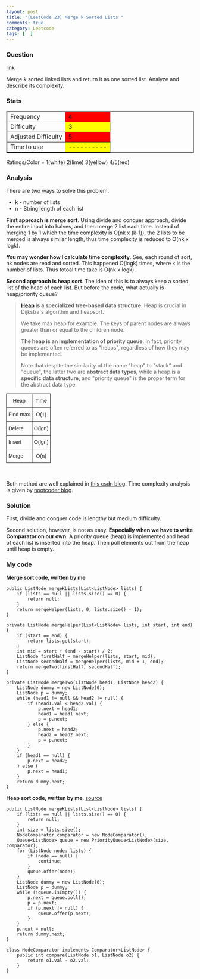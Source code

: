 ```yaml
---
layout: post
title: "[LeetCode 23] Merge k Sorted Lists "
comments: true
category: Leetcode
tags: [  ]
---
```


### Question 

[link](http://oj.leetcode.com/problems/merge-k-sorted-lists/)

<div class="question-content">
            <p></p><p>
Merge <i>k</i> sorted linked lists and return it as one sorted list. Analyze and describe its complexity.
</p><p></p>
</div>

### Stats

<table border="2">
	<tr>
		<td>Frequency</td>
		<td bgcolor="red">4</td>
	</tr>
	<tr>
		<td>Difficulty</td>
		<td bgcolor="yellow">3</td>
	</tr>
	<tr>
		<td>Adjusted Difficulty</td>
		<td bgcolor="red">5</td>
	</tr>
	<tr>
		<td>Time to use</td>
		<td bgcolor="yellow">----------</td>
	</tr>
</table>

Ratings/Color = 1(white) 2(lime) 3(yellow) 4/5(red)

### Analysis

There are two ways to solve this problem. 

* k - number of lists
* n - String length of each list

__First approach is merge sort__. Using divide and conquer approach, divide the entire input into halves, and then merge 2 list each time. Instead of merging 1 by 1 which the time complexity is O(nk x (k-1)), the 2 lists to be merged is always similar length, thus time complexity is reduced to O(nk x logk). 

__You may wonder how I calculate time complexity__. See, each round of sort, nk nodes are read and sorted. This happened O(logk) times, where k is the number of lists. Thus totoal time take is O(nk x logk). 

__Second approach is heap sort__. The idea of this is to always keep a sorted list of the head of each list. But before the code, what actually is heap/priority queue? 

> __[Heap](http://en.wikipedia.org/wiki/Heap_%28data_structure%29) is a specialized tree-based data structure__. Heap is crucial in Dijkstra's algorithm and heapsort. 
>
> We take max heap for example. The keys of parent nodes are always greater than or equal to the children node. 
>
> __The heap is an implementation of priority queue__. In fact, priority queues are often referred to as "heaps", regardless of how they may be implemented. 
>
> Note that despite the similarity of the name "heap" to "stack" and "queue", the latter two are __abstract data types__, while a heap is a __specific data structure__, and "priority queue" is the proper term for the abstract data type. 

<style type="text/css">
.tg  {border-collapse:collapse;border-spacing:0;}
.tg td{font-family:Arial, sans-serif;font-size:14px;padding:10px 5px;border-style:solid;border-width:1px;overflow:hidden;word-break:normal;}
.tg th{font-family:Arial, sans-serif;font-size:14px;font-weight:normal;padding:10px 5px;border-style:solid;border-width:1px;overflow:hidden;word-break:normal;}
.tg .tg-s6z2{text-align:center}
</style>
<table class="tg">
  <tr>
    <th class="tg-s6z2">Heap</th>
    <th class="tg-s6z2">Time</th>
  </tr>
  <tr>
    <td class="tg-031e">Find max</td>
    <td class="tg-s6z2">O(1)</td>
  </tr>
  <tr>
    <td class="tg-031e">Delete</td>
    <td class="tg-s6z2">O(lgn)</td>
  </tr>
  <tr>
    <td class="tg-031e">Insert</td>
    <td class="tg-s6z2">O(lgn)</td>
  </tr>
  <tr>
    <td class="tg-031e">Merge</td>
    <td class="tg-s6z2">O(n)</td>
  </tr>
</table>
<br />

Both method are well explained in [this csdn blog](http://blog.csdn.net/linhuanmars/article/details/19899259). Time complexity analysis is given by [nootcoder blog](http://n00tc0d3r.blogspot.sg/2013/04/merge-k-sorted-lists.html). 

### Solution

First, divide and conquer code is lengthy but medium difficulty. 

Second solution, however, is not as easy. __Especially when we have to write Comparator on our own__.  A priority queue (heap) is implemented and head of each list is inserted into the heap. Then poll elements out from the heap until heap is empty. 

### My code 

__Merge sort code, written by me__

    public ListNode mergeKLists(List<ListNode> lists) {
        if (lists == null || lists.size() == 0) {
            return null;
        }
        return mergeHelper(lists, 0, lists.size() - 1);
    }
    
    private ListNode mergeHelper(List<ListNode> lists, int start, int end) {
        if (start == end) {
            return lists.get(start);
        } 
        int mid = start + (end - start) / 2;
        ListNode firstHalf = mergeHelper(lists, start, mid);
        ListNode secondHalf = mergeHelper(lists, mid + 1, end);
        return mergeTwo(firstHalf, secondHalf);
    }
    
    private ListNode mergeTwo(ListNode head1, ListNode head2) {
    	ListNode dummy = new ListNode(0);
    	ListNode p = dummy;
    	while (head1 != null && head2 != null) {
    		if (head1.val < head2.val) {
    			p.next = head1;
    			head1 = head1.next;
    			p = p.next;
    		} else {
    			p.next = head2;
    			head2 = head2.next;
    			p = p.next;
    		}
    	}
    	if (head1 == null) {
    		p.next = head2;
    	} else {
    		p.next = head1;
    	}
    	return dummy.next;
    }

__Heap sort code, written by me__. [source](http://answer.ninechapter.com/solutions/merge-k-sorted-lists/)

    public ListNode mergeKLists(List<ListNode> lists) {
        if (lists == null || lists.size() == 0) {
            return null;
        }
		int size = lists.size();
		NodeComparator comparator = new NodeComparator();
		Queue<ListNode> queue = new PriorityQueue<ListNode>(size, comparator);
		for (ListNode node: lists) {
			if (node == null) {
				continue;
			}
			queue.offer(node);
		}
		ListNode dummy = new ListNode(0);
		ListNode p = dummy;
		while (!queue.isEmpty()) {
			p.next = queue.poll();
			p = p.next;
			if (p.next != null) {
				queue.offer(p.next);
			}
		}
		p.next = null;
		return dummy.next;
    }
	
	class NodeComparator implements Comparator<ListNode> {
		public int compare(ListNode o1, ListNode o2) {
			return o1.val - o2.val;
		}
	}
